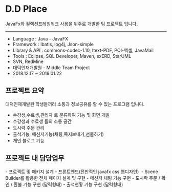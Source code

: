 # D.D Place
JavaFx와 컬렉션프레임워크 사용을 위주로 개발한 팀 프로젝트 입니다.
***
* Language : Java - JavaFX
* Framework : Ibatis, log4j, Json-simple
* Library & API : commons-codec-1.10, Itext-PDF, POI-엑셀, JavaMail
* Tools : Eclipse,  SQL Developer, Maven, exERD, StarUML
* SVN, RedMine
* 대덕인재개발원 - Middle Team Project
* 2018.12.17 ~ 2019.01.22


<h2>프로젝트 요약</h2>
대덕인재개발원 학생들끼리 소통과 정보공유를 할 수 있는 프로그램 입니다.

 - 수강생,수료생,관리자 로 분류하여 기능 및 화면 개발
 - 수강생과 수료생 들의 소통 공간
 - 도시락 주문 관리
 - 출석기능, 메신저기능(채팅,쪽지보내기,선물하기)
 - 개인 블로그 기능



<h2>프로젝트 내 담당업무</h2>
 -  프로젝트 및 패키지 설계
 - 프론트엔드(전반적인 javafx css 웹디자인) 
 - Scene Builder를 활용한 전체 페이지 설계 및 구현 
 - 메신저 채팅 기능 구현
 - 도시락 주문 / 확인 / 환불 기능 구현 (달력형태)
 - 출석현황 기능 구현 (달력형태)








